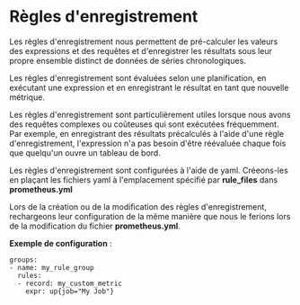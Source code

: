 # Règles d'enregistrement

Les règles d'enregistrement nous permettent de pré-calculer les valeurs des expressions et des requêtes et d'enregistrer les résultats sous leur propre ensemble distinct de données de séries chronologiques.

Les règles d'enregistrement sont évaluées selon une planification, en exécutant une expression et en enregistrant le résultat en tant que nouvelle métrique.

Les règles d'enregistrement sont particulièrement utiles lorsque nous avons des requêtes complexes ou coûteuses qui sont exécutées fréquemment. Par exemple, en enregistrant des résultats précalculés à l'aide d'une règle d'enregistrement, l'expression n'a pas besoin d'être réévaluée chaque fois que quelqu'un ouvre un tableau de bord.

Les règles d'enregistrement sont configurées à l'aide de yaml. Créeons-les en plaçant les fichiers yaml à l'emplacement spécifié par **rule_files** dans **prometheus.yml**

Lors de la création ou de la modification des règles d'enregistrement, rechargeons leur configuration de la même manière que nous le ferions lors de la modification du fichier **prometheus.yml**.

**Exemple de configuration** :

```
groups:
- name: my_rule_group
  rules:
  - record: my_custom_metric
    expr: up{job="My Job"}
```